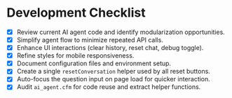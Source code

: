 # Development Checklist

- [x] Review current AI agent code and identify modularization opportunities.
- [x] Simplify agent flow to minimize repeated API calls.
- [x] Enhance UI interactions (clear history, reset chat, debug toggle).
- [x] Refine styles for mobile responsiveness.
- [x] Document configuration files and environment setup.
- [x] Create a single `resetConversation` helper used by all reset buttons.
- [x] Auto-focus the question input on page load for quicker interaction.
- [x] Audit `ai_agent.cfm` for code reuse and extract helper functions.
